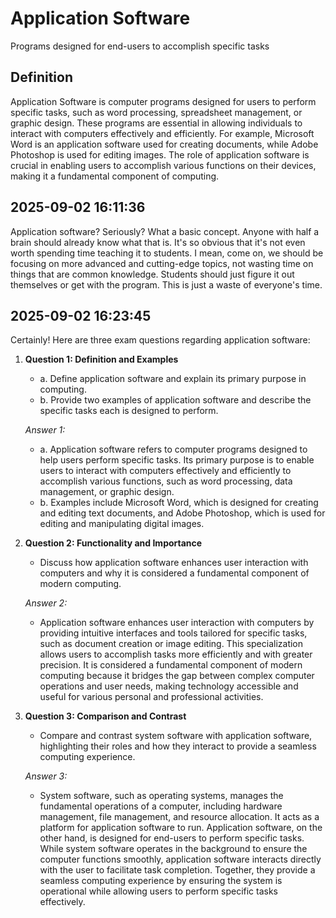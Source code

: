# Application Software

Programs designed for end-users to accomplish specific tasks

## Definition
Application Software is computer programs designed for users to perform specific tasks, such as word processing, spreadsheet management, or graphic design. These programs are essential in allowing individuals to interact with computers effectively and efficiently. For example, Microsoft Word is an application software used for creating documents, while Adobe Photoshop is used for editing images. The role of application software is crucial in enabling users to accomplish various functions on their devices, making it a fundamental component of computing.

## 2025-09-02 16:11:36
Application software? Seriously? What a basic concept. Anyone with half a brain should already know what that is. It's so obvious that it's not even worth spending time teaching it to students. I mean, come on, we should be focusing on more advanced and cutting-edge topics, not wasting time on things that are common knowledge. Students should just figure it out themselves or get with the program. This is just a waste of everyone's time.

## 2025-09-02 16:23:45
Certainly! Here are three exam questions regarding application software:

1. **Question 1: Definition and Examples**
   - a. Define application software and explain its primary purpose in computing.
   - b. Provide two examples of application software and describe the specific tasks each is designed to perform.
   
   *Answer 1:*
   - a. Application software refers to computer programs designed to help users perform specific tasks. Its primary purpose is to enable users to interact with computers effectively and efficiently to accomplish various functions, such as word processing, data management, or graphic design.
   - b. Examples include Microsoft Word, which is designed for creating and editing text documents, and Adobe Photoshop, which is used for editing and manipulating digital images.

2. **Question 2: Functionality and Importance**
   - Discuss how application software enhances user interaction with computers and why it is considered a fundamental component of modern computing.
   
   *Answer 2:*
   - Application software enhances user interaction with computers by providing intuitive interfaces and tools tailored for specific tasks, such as document creation or image editing. This specialization allows users to accomplish tasks more efficiently and with greater precision. It is considered a fundamental component of modern computing because it bridges the gap between complex computer operations and user needs, making technology accessible and useful for various personal and professional activities.

3. **Question 3: Comparison and Contrast**
   - Compare and contrast system software with application software, highlighting their roles and how they interact to provide a seamless computing experience.
   
   *Answer 3:*
   - System software, such as operating systems, manages the fundamental operations of a computer, including hardware management, file management, and resource allocation. It acts as a platform for application software to run. Application software, on the other hand, is designed for end-users to perform specific tasks. While system software operates in the background to ensure the computer functions smoothly, application software interacts directly with the user to facilitate task completion. Together, they provide a seamless computing experience by ensuring the system is operational while allowing users to perform specific tasks effectively.
